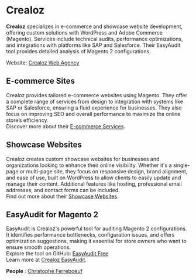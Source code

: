 # Crealoz

**Crealoz** specializes in e-commerce and showcase website development, offering custom solutions with WordPress and Adobe Commerce (Magento). Services include technical audits, performance optimizations, and integrations with platforms like SAP and Salesforce. Their EasyAudit tool provides detailed analysis of Magento 2 configurations.

Website: [Crealoz Web Agency](https://crealoz.fr/)


## E-commerce Sites
Crealoz provides tailored e-commerce websites using Magento. They offer a complete range of services from design to integration with systems like SAP or Salesforce, ensuring a fluid experience for businesses. They also focus on improving SEO and overall performance to maximize the online store’s efficiency.  
Discover more about their [E-commerce Services](https://crealoz.fr/site-e-commerce/).

## Showcase Websites
Crealoz creates custom showcase websites for businesses and organizations looking to enhance their online visibility. Whether it's a single-page or multi-page site, they focus on responsive design, brand alignment, and ease of use, built on WordPress to allow clients to easily update and manage their content. Additional features like hosting, professional email addresses, and contact forms can be included.  
Find out more about their [Showcase Websites](https://crealoz.fr/site-vitrine/).

## EasyAudit for Magento 2
EasyAudit is Crealoz's powerful tool for auditing Magento 2 configurations. It identifies performance bottlenecks, configuration issues, and offers optimization suggestions, making it essential for store owners who want to ensure smooth operations.  
Explore the tool on GitHub: [EasyAudit Free](https://github.com/crealoz/easy-audit-free)  
Learn more at [Crealoz EasyAudit](https://crealoz.fr/crealoz-easy-audit/).


**People** : [Christophe Ferreboeuf](https://github.com/ChristopheFerreboeuf)

